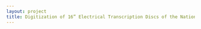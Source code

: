 ```yaml
--- 
layout: project 
title: Digitization of 16” Electrical Transcription Discs of the National Music Camp 1938-1955
---
```



